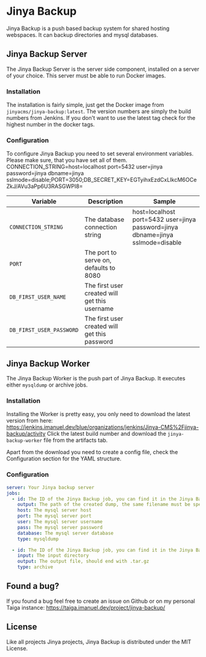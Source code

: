 # Jinya Backup

Jinya Backup is a push based backup system for shared hosting webspaces. It can backup directories and mysql databases.

## Jinya Backup Server

The Jinya Backup Server is the server side component, installed on a server of your choice. This server must be able to
run Docker images.

### Installation

The installation is fairly simple, just get the Docker image from `jinyacms/jinya-backup:latest`. The version numbers
are simply the build numbers from Jenkins. If you don't want to use the latest tag check for the highest number in the
docker tags.

### Configuration

To configure Jinya Backup you need to set several environment variables. Please make sure, that you have set all of
them.
CONNECTION_STRING=host=localhost port=5432 user=jinya password=jinya dbname=jinya
sslmode=disable;PORT=3050;DB_SECRET_KEY=EGTyihxEzdCxLIkcM6OCeZkJ/AVu3aPp6U3RASGWPI8=

| Variable                 | Description                                   | Sample                                                                          |
|--------------------------|-----------------------------------------------|---------------------------------------------------------------------------------|
| `CONNECTION_STRING`      | The database connection string                | host=localhost port=5432 user=jinya password=jinya dbname=jinya sslmode=disable |
| `PORT`                   | The port to serve on, defaults to 8080        |                                                                                 |
| `DB_FIRST_USER_NAME`     | The first user created will get this username |                                                                                 |
| `DB_FIRST_USER_PASSWORD` | The first user created will get this password |                                                                                 |

## Jinya Backup Worker

The Jinya Backup Worker is the push part of Jinya Backup. It executes either `mysqldump` or archive jobs.

### Installation

Installing the Worker is pretty easy, you only need to download the latest version from
here: https://jenkins.imanuel.dev/blue/organizations/jenkins/Jinya-CMS%2Fjinya-backup/activity Click the latest build
number and download the `jinya-backup-worker` file from the artifacts tab.

Apart from the download you need to create a config file, check the Configuration section for the YAML structure.

### Configuration

```yaml
server: Your Jinya backup server
jobs:
  - id: The ID of the Jinya Backup job, you can find it in the Jinya Backup UI
    output: The path of the created dump, the same filename must be specified in Jinya Backup
    host: The mysql server host
    port: The mysql server port
    user: The mysql server username
    pass: The mysql server password
    database: The mysql server database
    type: mysqldump

  - id: The ID of the Jinya Backup job, you can find it in the Jinya Backup UI
    input: The input directory
    output: The output file, should end with .tar.gz
    type: archive
```

## Found a bug?

If you found a bug feel free to create an issue on Github or on my personal Taiga
instance: https://taiga.imanuel.dev/project/jinya-backup/

## License

Like all projects Jinya projects, Jinya Backup is distributed under the MIT License.
